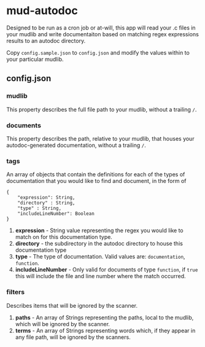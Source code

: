 # mud-autodoc

Designed to be run as a cron job or at-will, this app will read your .c files
in your mudlib and write documentaiton based on matching regex expressions
results to an autodoc directory.

Copy `config.sample.json` to `config.json` and modify the values within to your
particular mudlib.

## config.json

### mudlib
This property describes the full file path to your mudlib, without a trailing `/`.

### documents
This property describes the path, relative to your mudlib, that houses your
autodoc-generated documentation, without a trailing `/`.

### tags
An array of objects that contain the definitions for each of the types of
documentation that you would like to find and document, in the form of

```
{
    "expression": String, 
    "directory" : String,
    "type" : String,
    "includeLineNumber": Boolean
}
```
1. __expression__ - String value representing the regex you would like to match on
for this documentation type.
2. __directory__ - the subdirectory in the autodoc directory to house this 
documentation type
3. __type__ - The type of documentation. Valid values are: `documentation`,
`function`.
4. __includeLineNumber__ - Only valid for documents of type `function`, if `true`
this will include the file and line number where the match occurred.

### filters
Describes items that will be ignored by the scanner.
1. __paths__ - An array of Strings representing the paths, local to the mudlib,
which will be ignored by the scanner.
2. __terms__ - An array of Strings representing words which, if they appear in
any file path, will be ignored by the scanners.
